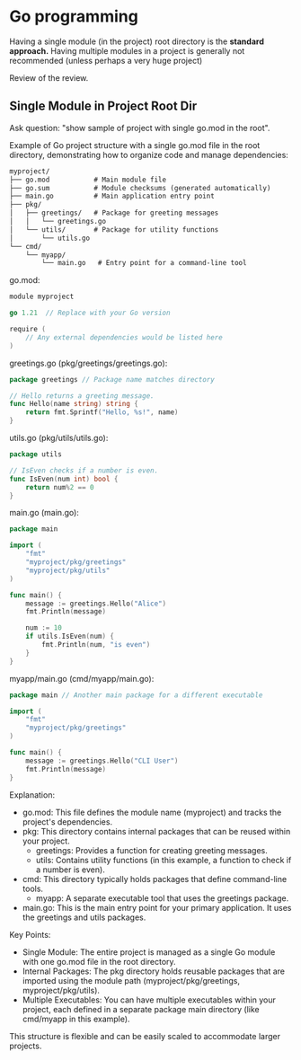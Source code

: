 # Go programming

Having a single module (in the project) root directory is the **standard approach.**
Having multiple modules in a project is generally not recommended (unless perhaps a very huge project)

Review of the review.

## Single Module in Project Root Dir

Ask question: "show sample of project with single go.mod in the root".

Example of Go project structure with a single go.mod
file in the root directory, demonstrating how to organize code and manage dependencies:

```txt
myproject/
├── go.mod           # Main module file
├── go.sum           # Module checksums (generated automatically)
├── main.go          # Main application entry point
├── pkg/
│   ├── greetings/   # Package for greeting messages
│   │   └── greetings.go
│   └── utils/       # Package for utility functions
│       └── utils.go
└── cmd/ 
    └── myapp/
        └── main.go   # Entry point for a command-line tool
```

go.mod:

```go
module myproject

go 1.21  // Replace with your Go version

require (
    // Any external dependencies would be listed here
)
```

greetings.go (pkg/greetings/greetings.go):

```go
package greetings // Package name matches directory

// Hello returns a greeting message.
func Hello(name string) string {
    return fmt.Sprintf("Hello, %s!", name)
}
```

utils.go (pkg/utils/utils.go):

```go
package utils

// IsEven checks if a number is even.
func IsEven(num int) bool {
    return num%2 == 0
}
```

main.go (main.go):

```go
package main

import (
    "fmt"
    "myproject/pkg/greetings"
    "myproject/pkg/utils"
)

func main() {
    message := greetings.Hello("Alice")
    fmt.Println(message)

    num := 10
    if utils.IsEven(num) {
        fmt.Println(num, "is even")
    }
}
```

myapp/main.go (cmd/myapp/main.go):

```go
package main // Another main package for a different executable

import (
    "fmt"
    "myproject/pkg/greetings"
)

func main() {
    message := greetings.Hello("CLI User")
    fmt.Println(message)
}
```

Explanation:

- go.mod: This file defines the module name (myproject) and tracks the project's dependencies.
- pkg: This directory contains internal packages that can be reused within your project.
  - greetings: Provides a function for creating greeting messages.
  - utils: Contains utility functions (in this example, a function to check if a number is even).
- cmd: This directory typically holds packages that define command-line tools.
  - myapp: A separate executable tool that uses the greetings package.
- main.go: This is the main entry point for your primary application. It uses the greetings and utils packages.

Key Points:

- Single Module: The entire project is managed as a single Go module with one go.mod file in the root directory.
- Internal Packages: The pkg directory holds reusable packages that are imported using the module path (myproject/pkg/greetings, myproject/pkg/utils).
- Multiple Executables: You can have multiple executables within your project, each defined in a separate package main directory (like cmd/myapp in this example).

This structure is flexible and can be easily scaled to accommodate larger projects.

